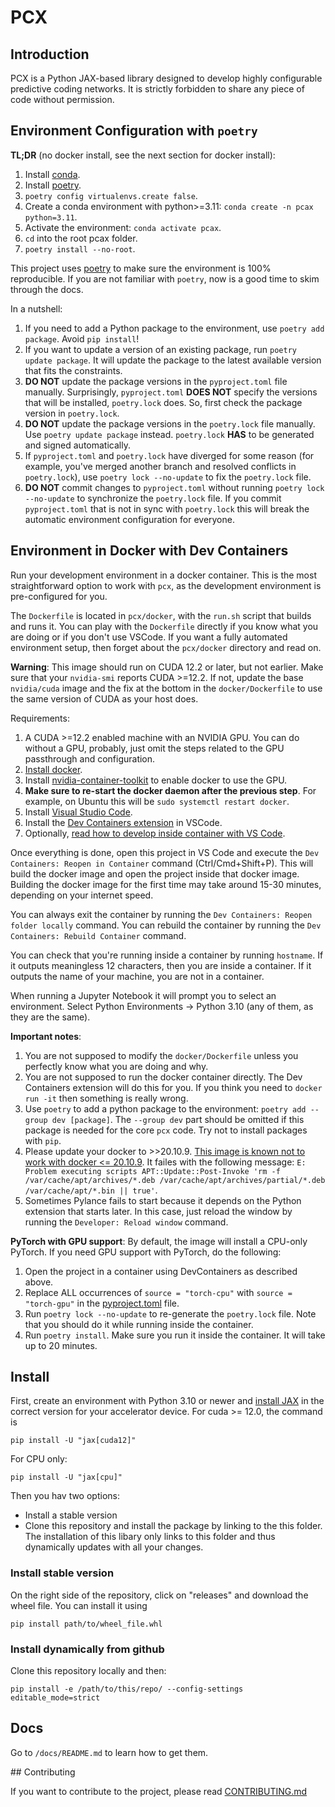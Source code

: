 # PCX

## Introduction

PCX is a Python JAX-based library designed to develop highly configurable predictive coding networks. It is strictly forbidden to share any piece of code without permission.

## Environment Configuration with `poetry`

**TL;DR** (no docker install, see the next section for docker install):

1. Install [conda](https://www.anaconda.com/).
1. Install [poetry](https://python-poetry.org/).
1. `poetry config virtualenvs.create false`.
1. Create a conda environment with python>=3.11: `conda create -n pcax python=3.11`.
1. Activate the environment: `conda activate pcax`.
1. `cd` into the root pcax folder.
1. `poetry install --no-root`.


This project uses [poetry](https://python-poetry.org/) to make sure the environment is 100% reproducible. If you are not familiar with `poetry`, now is a good time to skim through the docs.

In a nutshell:

1. If you need to add a Python package to the environment, use `poetry add package`. Avoid `pip install`!
2. If you want to update a version of an existing package, run `poetry update package`. It will update the package to the latest available version that fits the constraints.
3. **DO NOT** update the package versions in the `pyproject.toml` file manually. Surprisingly, `pyproject.toml` **DOES NOT** specify the versions that will be installed, `poetry.lock` does. So, first check the package version in `poetry.lock`.
4. **DO NOT** update the package versions in the `poetry.lock` file manually. Use `poetry update package` instead. `poetry.lock` **HAS** to be generated and signed automatically.
5. If `pyproject.toml` and `poetry.lock` have diverged for some reason (for example, you've merged another branch and resolved conflicts in `poetry.lock`), use `poetry lock --no-update` to fix the `poetry.lock` file.
6. **DO NOT** commit changes to `pyproject.toml` without running `poetry lock --no-update` to synchronize the `poetry.lock` file. If you commit `pyproject.toml` that is not in sync with `poetry.lock` this will break the automatic environment configuration for everyone.

## Environment in Docker with Dev Containers

Run your development environment in a docker container. This is the most straightforward option to work with `pcx`, as the development environment is pre-configured for you.

The `Dockerfile` is located in `pcx/docker`, with the `run.sh` script that builds and runs it. You can play with the `Dockerfile` directly if you know what you are doing or if you don't use VSCode. If you want a fully automated environment setup, then forget about the `pcx/docker` directory and read on.

**Warning**: This image should run on CUDA 12.2 or later, but not earlier. Make sure that your `nvidia-smi` reports CUDA >=12.2. If not, update the base `nvidia/cuda` image and the fix at the bottom in the `docker/Dockerfile` to use the same version of CUDA as your host does.

Requirements:

1. A CUDA >=12.2 enabled machine with an NVIDIA GPU. You can do without a GPU, probably, just omit the steps related to the GPU passthrough and configuration.
2. [Install docker](https://docs.docker.com/engine/install/).
3. Install [nvidia-container-toolkit](https://github.com/NVIDIA/nvidia-container-toolkit) to enable docker to use the GPU.
4. **Make sure to re-start the docker daemon after the previous step**. For example, on Ubuntu this will be `sudo systemctl restart docker`.
5. Install [Visual Studio Code](https://code.visualstudio.com/download).
6. Install the [Dev Containers extension](https://marketplace.visualstudio.com/items?itemName=ms-vscode-remote.remote-containers) in VSCode.
7. Optionally, [read how to develop inside container with VS Code](https://code.visualstudio.com/docs/devcontainers/containers).

Once everything is done, open this project in VS Code and execute the `Dev Containers: Reopen in Container` command (Ctrl/Cmd+Shift+P). This will build the docker image and open the project inside that docker image. Building the docker image for the first time may take around 15-30 minutes, depending on your internet speed.

You can always exit the container by running the `Dev Containers: Reopen folder locally` command.
You can rebuild the container by running the `Dev Containers: Rebuild Container` command.

You can check that you're running inside a container by running `hostname`. If it outputs meaningless 12 characters, then you are inside a container. If it outputs the name of your machine, you are not in a container.

When running a Jupyter Notebook it will prompt you to select an environment. Select Python Environments -> Python 3.10 (any of them, as they are the same).

**Important notes**:

1. You are not supposed to modify the `docker/Dockerfile` unless you perfectly know what you are doing and why.
1. You are not supposed to run the docker container directly. The Dev Containers extension will do this for you. If you think you need to `docker run -it` then something is really wrong.
1. Use `poetry` to add a python package to the environment: `poetry add --group dev [package]`. The `--group dev` part should be omitted if this package is needed for the core `pcx` code. Try not to install packages with `pip`.
1. Please update your docker to >>20.10.9. [This image is known not to work with docker <= 20.10.9](https://stackoverflow.com/questions/71941032/why-i-cannot-run-apt-update-inside-a-fresh-ubuntu22-04). It failes with the following message: `E: Problem executing scripts APT::Update::Post-Invoke 'rm -f /var/cache/apt/archives/*.deb /var/cache/apt/archives/partial/*.deb /var/cache/apt/*.bin || true'`.
1. Sometimes Pylance fails to start because it depends on the Python extension that starts later. In this case, just reload the window by running the `Developer: Reload window` command.

**PyTorch with GPU support**: By default, the image will install a CPU-only PyTorch. If you need GPU support with PyTorch, do the following:

1. Open the project in a container using DevContainers as described above.
1. Replace ALL occurrences of `source = "torch-cpu"` with `source = "torch-gpu"` in the [pyproject.toml](./pyproject.toml) file.
1. Run `poetry lock --no-update` to re-generate the `poetry.lock` file. Note that you should do it while running inside the container.
1. Run `poetry install`. Make sure you run it inside the container. It will take up to 20 minutes.

## Install

First, create an environment with Python 3.10 or newer and [install JAX](https://github.com/google/jax#installation) in the correct version for your accelerator device. For cuda >= 12.0, the command is

```shell
pip install -U "jax[cuda12]"
```

For CPU only:

```shell
pip install -U "jax[cpu]"
```

Then you hav two options:

-   Install a stable version
-   Clone this repository and install the package by linking to the this folder. The installation of this libary only links to this folder and thus dynamically updates with all your changes.

### Install stable version

On the right side of the repository, click on "releases" and download the wheel file. You can install it using

```shell
pip install path/to/wheel_file.whl
```

### Install dynamically from github

Clone this repository locally and then:

```shell
pip install -e /path/to/this/repo/ --config-settings editable_mode=strict
```

## Docs

Go to `/docs/README.md` to learn how to get them.

## Contributing

If you want to contribute to the project, please read [CONTRIBUTING.md](CONTRIBUTING.md)

